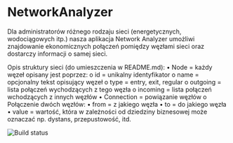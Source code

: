 # NetworkAnalyzer

Dla administratorów różnego rodzaju sieci (energetycznych, wodociągowych itp.) nasza aplikacja Network Analyzer umożliwi znajdowanie ekonomicznych połączeń pomiędzy węzłami sieci oraz dostarczy informacji o samej sieci.

Opis struktury sieci (do umieszczenia w README.md):
• Node = każdy węzeł opisany jest poprzez:
    o id = unikalny identyfikator
   o name = opcjonalny tekst opisujący węzeł
   o type = entry, exit, regular
   o outgoing = lista połączeń wychodzących z tego węzła
   o incoming = lista połączeń wchodzących z innych węzłów
• Connection = powiązanie węzłów
   o Połączenie dwóch węzłów:
      • from = z jakiego węzła
      • to = do jakiego węzła
      • value = wartość, która w zależności od dziedziny biznesowej może oznaczać np. dystans, przepustowość, itd.


![Build status](https://travis-ci.org/MarcinKrz1/NetworkAnalyzer.svg?branch=master)
